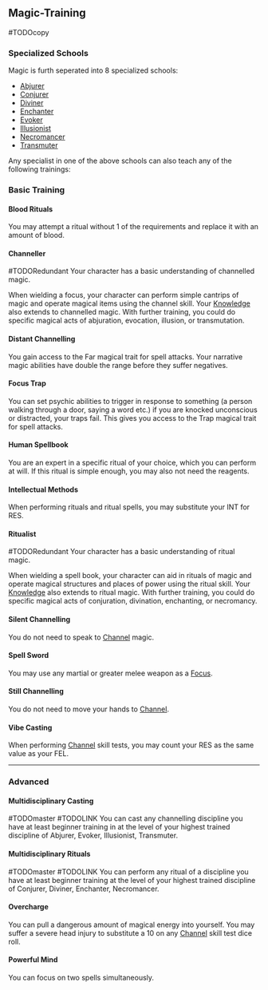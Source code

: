 ## Magic-Training
#TODOcopy 

### Specialized Schools
Magic is furth seperated into 8 specialized schools:
* [Abjurer](Abjurer)
* [Conjurer](Conjurer)
* [Diviner](Diviner)
* [Enchanter](Enchanter)
* [Evoker](Evoker)
* [Illusionist](Illusionist)
* [Necromancer](Necromancer)
* [Transmuter](Transmuter)

Any specialist in one of the above schools can also teach any of the following trainings:

### Basic Training

#### Blood Rituals
You may attempt a ritual without 1 of the requirements and replace it with an amount of blood.

#### Channeller
#TODORedundant 
Your character has a basic understanding of channelled magic. 

When wielding a focus, your character can perform simple cantrips of magic and operate magical items using the channel skill. Your [Knowledge](Knowledge) also extends to channelled magic. With further training, you could do specific magical acts of abjuration, evocation, illusion, or transmutation.

#### Distant Channelling
You gain access to the Far magical trait for spell attacks. Your narrative magic abilities have double the range before they suffer negatives.

#### Focus Trap
You can set psychic abilities to trigger in response to something (a person walking through a door, saying a word etc.) if you are knocked unconscious or distracted, your traps fail. This gives you access to the Trap magical trait for spell attacks.

#### Human Spellbook
You are an expert in a specific ritual of your choice, which you can perform at will. If this ritual is simple enough, you may also not need the reagents.

#### Intellectual Methods
When performing rituals and ritual spells, you may substitute your INT for RES.

#### Ritualist
#TODORedundant 
Your character has a basic understanding of ritual magic. 

When wielding a spell book, your character can aid in rituals of magic and operate magical structures and places of power using the ritual skill. Your [Knowledge](Knowledge) also extends to ritual magic. With further training, you could do specific magical acts of conjuration, divination, enchanting, or necromancy. 

#### Silent Channelling
You do not need to speak to [Channel](Channel) magic.

#### Spell Sword
You may use any martial or greater melee weapon as a [Focus](Example-Gear#Focus).

#### Still Channelling
You do not need to move your hands to [Channel](Channel).

#### Vibe Casting
When performing [Channel](Channel) skill tests, you may count your RES as the same value as your FEL.

---
### Advanced

#### Multidisciplinary Casting
#TODOmaster 
#TODOLINK 
You can cast any channelling discipline you have at least beginner training in at the level of your highest trained discipline of Abjurer, Evoker, Illusionist, Transmuter.

#### Multidisciplinary Rituals
#TODOmaster 
#TODOLINK 
You can perform any ritual of a discipline you have at least beginner training at the level of your highest trained discipline of Conjurer, Diviner, Enchanter, Necromancer.

#### Overcharge
You can pull a dangerous amount of magical energy into yourself. You may suffer a severe head injury to substitute a 10 on any [Channel](Channel) skill test dice roll.

#### Powerful Mind
You can focus on two spells simultaneously.